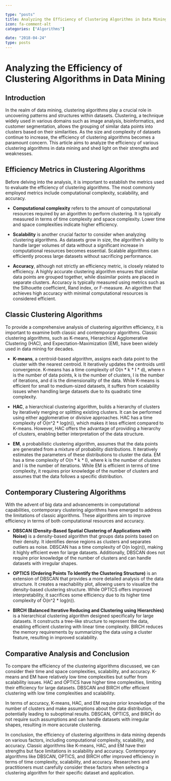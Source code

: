 ```yaml
---

type: "posts"
title: Analyzing the Efficiency of Clustering Algorithms in Data Mining
icon: fa-comment-alt
categories: ["Algorithms"]

date: "2018-04-24"
type: posts
---
```





# Analyzing the Efficiency of Clustering Algorithms in Data Mining

## Introduction

In the realm of data mining, clustering algorithms play a crucial role in uncovering patterns and structures within datasets. Clustering, a technique widely used in various domains such as image analysis, bioinformatics, and customer segmentation, allows the grouping of similar data points into clusters based on their similarities. As the size and complexity of datasets continue to increase, the efficiency of clustering algorithms becomes a paramount concern. This article aims to analyze the efficiency of various clustering algorithms in data mining and shed light on their strengths and weaknesses.

## Efficiency Metrics in Clustering Algorithms

Before delving into the analysis, it is important to establish the metrics used to evaluate the efficiency of clustering algorithms. The most commonly employed metrics include computational complexity, scalability, and accuracy.

- **Computational complexity** refers to the amount of computational resources required by an algorithm to perform clustering. It is typically measured in terms of time complexity and space complexity. Lower time and space complexities indicate higher efficiency.

- **Scalability** is another crucial factor to consider when analyzing clustering algorithms. As datasets grow in size, the algorithm's ability to handle larger volumes of data without a significant increase in computational resources becomes essential. Scalable algorithms can efficiently process large datasets without sacrificing performance.

- **Accuracy**, although not strictly an efficiency metric, is closely related to efficiency. A highly accurate clustering algorithm ensures that similar data points are grouped together, while dissimilar points are placed in separate clusters. Accuracy is typically measured using metrics such as the Silhouette coefficient, Rand index, or F-measure. An algorithm that achieves high accuracy with minimal computational resources is considered efficient.

## Classic Clustering Algorithms

To provide a comprehensive analysis of clustering algorithm efficiency, it is important to examine both classic and contemporary algorithms. Classic clustering algorithms, such as K-means, Hierarchical Agglomerative Clustering (HAC), and Expectation-Maximization (EM), have been widely used in data mining for decades.

- **K-means**, a centroid-based algorithm, assigns each data point to the cluster with the nearest centroid. It iteratively updates the centroids until convergence. K-means has a time complexity of O(n * k * I * d), where n is the number of data points, k is the number of clusters, I is the number of iterations, and d is the dimensionality of the data. While K-means is efficient for small to medium-sized datasets, it suffers from scalability issues when handling large datasets due to its quadratic time complexity.

- **HAC**, a hierarchical clustering algorithm, builds a hierarchy of clusters by iteratively merging or splitting existing clusters. It can be performed using either agglomerative or divisive approaches. HAC has a time complexity of O(n^2 * log(n)), which makes it less efficient compared to K-means. However, HAC offers the advantage of providing a hierarchy of clusters, enabling better interpretation of the data structure.

- **EM**, a probabilistic clustering algorithm, assumes that the data points are generated from a mixture of probability distributions. It iteratively estimates the parameters of these distributions to cluster the data. EM has a time complexity of O(n * k * I), where k is the number of clusters and I is the number of iterations. While EM is efficient in terms of time complexity, it requires prior knowledge of the number of clusters and assumes that the data follows a specific distribution.

## Contemporary Clustering Algorithms

With the advent of big data and advancements in computational capabilities, contemporary clustering algorithms have emerged to address the limitations of classic algorithms. These algorithms aim to improve efficiency in terms of both computational resources and accuracy.

- **DBSCAN (Density-Based Spatial Clustering of Applications with Noise)** is a density-based algorithm that groups data points based on their density. It identifies dense regions as clusters and separates outliers as noise. DBSCAN has a time complexity of O(n log(n)), making it highly efficient even for large datasets. Additionally, DBSCAN does not require prior knowledge of the number of clusters and can handle datasets with irregular shapes.

- **OPTICS (Ordering Points To Identify the Clustering Structure)** is an extension of DBSCAN that provides a more detailed analysis of the data structure. It creates a reachability plot, allowing users to visualize the density-based clustering structure. While OPTICS offers improved interpretability, it sacrifices some efficiency due to its higher time complexity of O(n^2 * log(n)).

- **BIRCH (Balanced Iterative Reducing and Clustering using Hierarchies)** is a hierarchical clustering algorithm designed specifically for large datasets. It constructs a tree-like structure to represent the data, enabling efficient clustering with linear time complexity. BIRCH reduces the memory requirements by summarizing the data using a cluster feature, resulting in improved scalability.

## Comparative Analysis and Conclusion

To compare the efficiency of the clustering algorithms discussed, we can consider their time and space complexities, scalability, and accuracy. K-means and EM have relatively low time complexities but suffer from scalability issues. HAC and OPTICS have higher time complexities, limiting their efficiency for large datasets. DBSCAN and BIRCH offer efficient clustering with low time complexities and scalability.

In terms of accuracy, K-means, HAC, and EM require prior knowledge of the number of clusters and make assumptions about the data distribution, potentially leading to suboptimal results. DBSCAN, OPTICS, and BIRCH do not require such assumptions and can handle datasets with irregular shapes, resulting in more accurate clustering.

In conclusion, the efficiency of clustering algorithms in data mining depends on various factors, including computational complexity, scalability, and accuracy. Classic algorithms like K-means, HAC, and EM have their strengths but face limitations in scalability and accuracy. Contemporary algorithms like DBSCAN, OPTICS, and BIRCH offer improved efficiency in terms of time complexity, scalability, and accuracy. Researchers and practitioners must carefully consider these factors when selecting a clustering algorithm for their specific dataset and application.